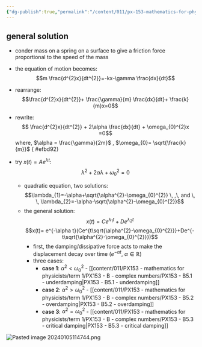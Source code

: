 ```yaml
---
{"dg-publish":true,"permalink":"/content/011/px-153-mathematics-for-physicists/term-1/px-153-b-complex-numbers/px-153-b5-application-describing-damped-smh/","noteIcon":"1","created":"2024-10-01T18:27:09.084+01:00","updated":"2024-11-26T19:36:38.519+00:00"}
---
```


## general solution
- conder mass on a spring on a surface to give a friction force proportional to the speed of the mass
- the equation of motion becomes: 
$$m \frac{d^{2}x}{dt^{2}}=-kx-\gamma \frac{dx}{dt}$$
- rearrange: 
$$\frac{d^{2}x}{dt^{2}}+ \frac{\gamma}{m} \frac{dx}{dt}+ \frac{k}{m}x=0$$
- rewrite: 
$$ \frac{d^{2}x}{dt^{2}} + 2\alpha \frac{dx}{dt} + \omega_{0}^{2}x =0$$
		where, $\alpha = \frac{\gamma}{2m}$ , $\omega_{0}= \sqrt{\frac{k}{m}}$ 
{ #efbd92}

- try $x(t)=Ae^{\lambda t}$: 
$$\lambda^{2}+ 2\alpha \lambda + \omega_{0}^{2}=0$$
	- quadratic equation, two solutions: 
	$$\lambda_{1}=-\alpha+\sqrt{\alpha^{2}-\omega_{0}^{2}} \, ,\, and \, \, \lambda_{2}=-\alpha-\sqrt{\alpha^{2}-\omega_{0}^{2}}$$
	- the general solution: 
	$$x(t)=Ce^{\lambda_{1}t}+De^{\lambda_{2}t}$$
	$$x(t)= e^{-\alpha t}(Ce^{t\sqrt{\alpha^{2}-\omega_{0}^{2}}}+De^{-t\sqrt{\alpha^{2}-\omega_{0}^{2}}})$$
		- first, the damping/dissipative force acts to make the displacement decay over time ($e^{-\alpha t}$, $\alpha\in \mathbb R$)
		- three cases:
			- **case 1**: $\alpha^2<\omega_{0}^{2}$ - [[content/011/PX153 - mathematics for physicists/term 1/PX153 - B - complex numbers/PX153 - B5.1 - underdamping\|PX153 - B5.1 - underdamping]]
			- **case 2**: $\alpha^{2}>\omega_{0}^{2}$ - [[content/011/PX153 - mathematics for physicists/term 1/PX153 - B - complex numbers/PX153 - B5.2 - overdamping\|PX153 - B5.2 - overdamping]]
			- **case 3**: $\alpha^{2}=\omega_{0}^{2}$ - [[content/011/PX153 - mathematics for physicists/term 1/PX153 - B - complex numbers/PX153 - B5.3 - critical damping\|PX153 - B5.3 - critical damping]]

![Pasted image 20240105114744.png](/img/user/pics/Pasted%20image%2020240105114744.png)
